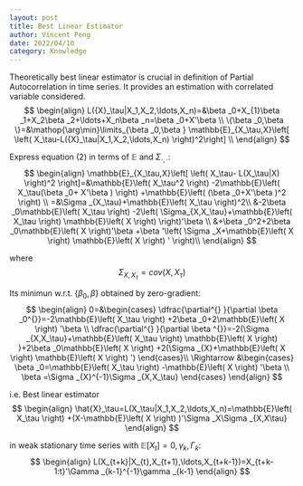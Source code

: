 ```yaml
---
layout: post
title: Best Linear Estimator
author: Vincent Peng
date: 2022/04/10
category: Knowledge
---
```


Theoretically best linear estimator is crucial in definition of Partial Autocorrelation in time series. It provides an estimation with correlated variable considered.
$$
\begin{align}
    L({X}_\tau|X_1,X_2,\ldots,X_n)=&\beta _0+X_{1}\beta _1+X_2\beta _2+\ldots+X_n\beta _n=\beta _0+X'\beta \\
    \{\beta _0,\beta \}=&\mathop{\arg\min}\limits_{\beta _0,\beta } \mathbb{E}_{X_\tau,X}\left[  \left( X_\tau-L({X}_\tau|X_1,X_2,\ldots,X_n) \right)^2\right]  \\
\end{align}
$$ 

Express equation $(2)$ in terms of $\mathbb{E}$ and $\Sigma _{\cdot ,\cdot }$:
$$
\begin{align}
    \mathbb{E}_{X_\tau,X}\left[  \left( X_\tau- L(X_\tau|X) \right)^2 \right]=&\mathbb{E}\left( X_\tau^2 \right) -2\mathbb{E}\left( X_\tau(\beta _0+ X'\beta ) \right) +\mathbb{E}\left( (\beta _0+X'\beta )^2 \right) \\
    =&\Sigma _{X_\tau}+\mathbb{E}\left( X_\tau \right)^2\\
    &-2\beta _0\mathbb{E}\left( X_\tau \right) -2\left( \Sigma_{X,X_\tau}+\mathbb{E}\left( X_\tau \right) \mathbb{E}\left( X \right) \right)'\beta  \\
    &+\beta _0^2+2\beta _0\mathbb{E}\left( X \right)'\beta  +\beta '\left( \Sigma _X+\mathbb{E}\left( X \right) \mathbb{E}\left( X \right) ' \right)\\
\end{align}
$$ 

where $$\Sigma _{X,X_\tau}=cov(X,X_\tau)$$


Its minimun w.r.t. $\{\beta _0,\beta \}$ obtained by zero-gradient:
$$
\begin{align}
    0=&\begin{cases}
        \dfrac{\partial^{} }{\partial \beta _0^{}}=-2\mathbb{E}\left( X_\tau  \right) +2\beta _0+2\mathbb{E}\left( X \right) '\beta \\
        \dfrac{\partial^{} }{\partial \beta ^{}}=-2(\Sigma _{X,X_\tau}+\mathbb{E}\left( X_\tau  \right) \mathbb{E}\left( X \right) )+2\beta _0\mathbb{E}\left( X \right) +2(\Sigma _{X}+\mathbb{E}\left( X \right) \mathbb{E}\left( X \right) ')
    \end{cases}\\
    \Rightarrow &\begin{cases}
        \beta _0=\mathbb{E}\left( X_\tau  \right) -\mathbb{E}\left( X \right) '\beta \\
        \beta =\Sigma _{X}^{-1}\Sigma _{X,X_\tau}
    \end{cases}
\end{align}
$$ 

i.e. Best linear estimator
$$
\begin{align}
    \hat{X}_\tau=L(X_\tau|X_1,X_2,\ldots,X_n)=\mathbb{E}\left( X_\tau  \right) +(X-\mathbb{E}\left( X \right) )'\Sigma _X\Sigma _{X,X\tau}
\end{align}
$$ 

in weak stationary time series with $\mathbb{E}\left[ X_t \right]=0,\,\gamma _k,\Gamma _k$:
$$
\begin{align}
    L(X_{t+k}|X_{t},X_{t+1},\ldots,X_{t+k-1})=X_{t+k-1:t}'\Gamma _{k-1}^{-1}\gamma _{k-1}
\end{align}
$$ 